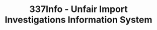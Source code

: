 ---
layout: default
bigquery: https://console.cloud.google.com/bigquery?p=patents-public-data&d=usitc_investigations&page=dataset&project=sheets-management-319211
citation: US International Trade Commission 337Info Unfair Import Investigations Information
  System
contributors: US International Trade Comission
cost: None
description: US International Trade Commission 337Info Unfair Import Investigations
  Information System contains data on investigations done under Section 337. Section
  337 declares the infringement of certain statutory intellectual property rights
  and other forms of unfair competition in import trade to be unlawful practices.
  Most Section 337 investigations involve allegations of patent or registered trademark
  infringement.
documentation: FAQ and tutorial available on the site
last_edit: 04/10/2022, 10:44:35
location: https://pubapps2.usitc.gov/337external/
maintained_by: US International Trade Comission
schema_fields:
- patentNumber
- currentStatus
- complainant
- copyrightNumbers
- investigationTermDate
- dateCreated
- docketNo
- teoIdIssueDate
- dateOfPublicationFrNotice
- scheduledEndDateEvidHear
- trademarkNumbers
- issueDateOtherNonFinal
- patentNumbers
- dateComplaintFiled
- respondent
- finalIdOnViolationDue
- startDateMarkmanHearing
- targetDate
- title
- gcAttorney
- aljAssigned
- currentActiveALJ
- markmanHearing
- teoProceedingInvolved
- ouiiParticipation
- teoReliefGranted
- cafcAppeals
- htsNumbers
- endDateMarkmanHearing
- publication_number
- lastUpdated
- investigationType
- finalDetNoViolation
- internalRemand
- teoIdDueDate
- investigationNo
- actualEndDateEvidHear
- invUnfairAct
- id
- finalDetViolation
- actualStartDateEvidHear
- finalIdOnViolationIssue
- scheduledStartDateEvidHear
- ouiiAttorney
shortname: unfair_import_investigations
tags:
- import
- legal
- trade
timeframe: 2008-2021 (prior to 2008 downloadable as a JSON file)
title: 337Info - Unfair Import Investigations Information System
uuid: 2721f5ec-e599-4890-9265-9706719fc71e
---